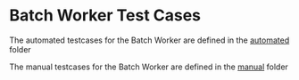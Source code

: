 # Batch Worker Test Cases

The automated testcases for the Batch Worker are defined in the [automated](automated) folder

The manual testcases for the Batch Worker are defined in the [manual](manual) folder
